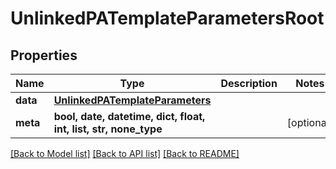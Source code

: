 # UnlinkedPATemplateParametersRoot


## Properties
Name | Type | Description | Notes
------------ | ------------- | ------------- | -------------
**data** | [**UnlinkedPATemplateParameters**](UnlinkedPATemplateParameters.md) |  | 
**meta** | **bool, date, datetime, dict, float, int, list, str, none_type** |  | [optional] 

[[Back to Model list]](../README.md#documentation-for-models) [[Back to API list]](../README.md#documentation-for-api-endpoints) [[Back to README]](../README.md)


